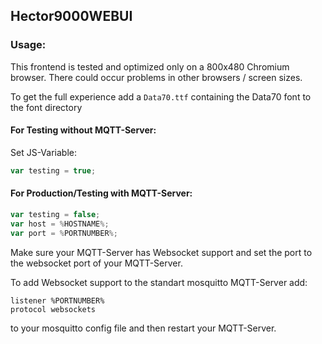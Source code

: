 ## **Hector9000WEBUI**

### Usage:

This frontend is tested and optimized only on a 800x480 Chromium browser. There could occur problems in other browsers / screen sizes.

To get the full experience add a `Data70.ttf` containing the Data70 font to the font directory

#### For Testing without MQTT-Server:

Set JS-Variable:  
```javascript
var testing = true;
```

#### For Production/Testing with MQTT-Server:
```javascript
var testing = false;
var host = %HOSTNAME%;
var port = %PORTNUMBER%;
```
Make sure your MQTT-Server has Websocket support and set the 
port to the websocket port of your MQTT-Server.

To add Websocket support to the standart mosquitto MQTT-Server add:

    listener %PORTNUMBER%
    protocol websockets

to your mosquitto config file and then restart your MQTT-Server.
